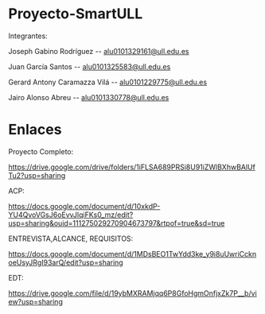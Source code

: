 # Proyecto-SmartULL
Integrantes:

Joseph Gabino Rodríguez -- alu0101329161@ull.edu.es

Juan García Santos -- alu0101325583@ull.edu.es

Gerard Antony Caramazza Vilá -- alu0101229775@ull.edu.es

Jairo Alonso Abreu -- alu0101330778@ull.edu.es

# Enlaces
Proyecto Completo:

https://drive.google.com/drive/folders/1iFLSA689PRSi8U91iZWlBXhwBAlUfTu2?usp=sharing

ACP:

https://docs.google.com/document/d/10xkdP-YU4QvoVGsJ6oEvvJlqiFKs0_mz/edit?usp=sharing&ouid=111275029270904673797&rtpof=true&sd=true

ENTREVISTA,ALCANCE, REQUISITOS:

https://docs.google.com/document/d/1MDsBEO1TwYdd3ke_y9i8uUwriCcknoeUsyJRgI93arQ/edit?usp=sharing

EDT:

https://drive.google.com/file/d/19ybMXRAMjqq6P8GfoHgmOnfjxZk7P__b/view?usp=sharing


